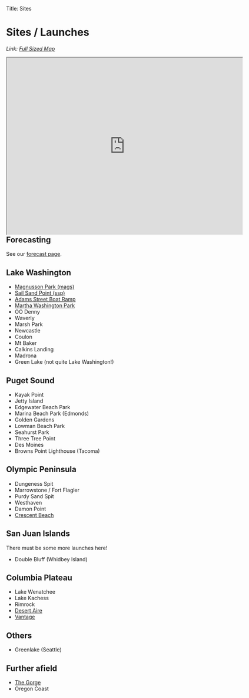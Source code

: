 Title: Sites

# Sites / Launches

_Link: [Full Sized Map](/map)_

<div style="float: right; width: 100%;" >
    <iframe
    src="https://www.google.com/maps/d/u/0/embed?mid=1zF6jmAEuTNwGlDCY3XlijlyzT-6T-D8&ehbc=2E312F&z=7&ll=47.8157,-121.5564"
    width="640"
    height="480"
    ></iframe>
</div>

## Forecasting

See our [forecast page](/forecast).

## Lake Washington

-   [Magnusson Park (mags)](/sites/Magnuson_Park)
-   [Sail Sand Point (ssp)](/sites/Sail_Sand_Poing)
-   [Adams Street Boat Ramp](/sites/adams_street)
-   [Martha Washington Park](/sites/martha_washington_park)
-   OO Denny
-   Waverly
-   Marsh Park
-   Newcastle
-   Coulon
-   Mt Baker
-   Calkins Landing
-   Madrona
-   Green Lake (not quite Lake Washington!)

## Puget Sound

-   Kayak Point
-   Jetty Island
-   Edgewater Beach Park
-   Marina Beach Park (Edmonds)
-   Golden Gardens
-   Lowman Beach Park
-   Seahurst Park
-   Three Tree Point
-   Des Moines
-   Browns Point Lighthouse (Tacoma)

## Olympic Peninsula

-   Dungeness Spit
-   Marrowstone / Fort Flagler
-   Purdy Sand Spit
-   Westhaven
-   Damon Point
-   [Crescent Beach](/sites/crescent_beach)

## San Juan Islands

There must be some more launches here!

-   Double Bluff (Whidbey Island)

## Columbia Plateau

-   Lake Wenatchee
-   Lake Kachess
-   Rimrock
-   [Desert Aire](/sites/desert_aire)
-   [Vantage](/sites/vantage)

## Others

-   Greenlake (Seattle)

## Further afield

-   [The Gorge](/sites/the_gorge)
-   Oregon Coast
